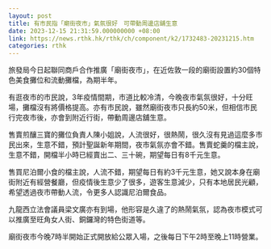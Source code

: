```yaml
---
layout: post
title: 有市民指「廟街夜市」氣氛很好　可帶動周邊店舖生意
date: 2023-12-15 21:31:59.000000000 +08:00
link: https://news.rthk.hk/rthk/ch/component/k2/1732483-20231215.htm
categories: rthk
---
```


旅發局今日起聯同商戶合作推廣「廟街夜市」，在近佐敦一段的廟街設置約30個特色美食攤位和流動攤檔，為期半年。

有逛夜市的市民說，3年疫情間期，市道比較冷清，今晚夜市氣氛很好，十分旺場，攤檔沒有將價格提高。亦有市民說，雖然廟街夜市只長約50米，但相信市民行完夜市後，亦會到附近行街，帶動周邊店舖生意。

售賣煎釀三寶的攤位負責人陳小姐說，人流很好，很熱鬧，很久沒有見過這麼多市民出來，生意不錯，預計聖誕新年期間，夜市氣氛亦會不錯。售賣蛇羹的檔主說，生意不錯，開檔半小時已經賣出二、三十碗，期望每日有8千元生意。

售買尼泊爾小食的檔主說，人流不錯，期望每日有約3千元生意，她又說本身在廟街附近有經營餐廳，但疫情後生意少了很多，遊客生意減少，只有本地居民光顧，希望透過夜市帶動人流，令更多人認識尼泊爾食品。

九龍西立法會議員梁文廣亦有到場，他形容是久違了的熱鬧氣氛，認為夜市模式可以推廣至旺角女人街、銅鑼灣的特色街道等。

廟街夜市今晚7時半開始正式開放給公眾入場，之後每日下午2時至晚上11時營業。

